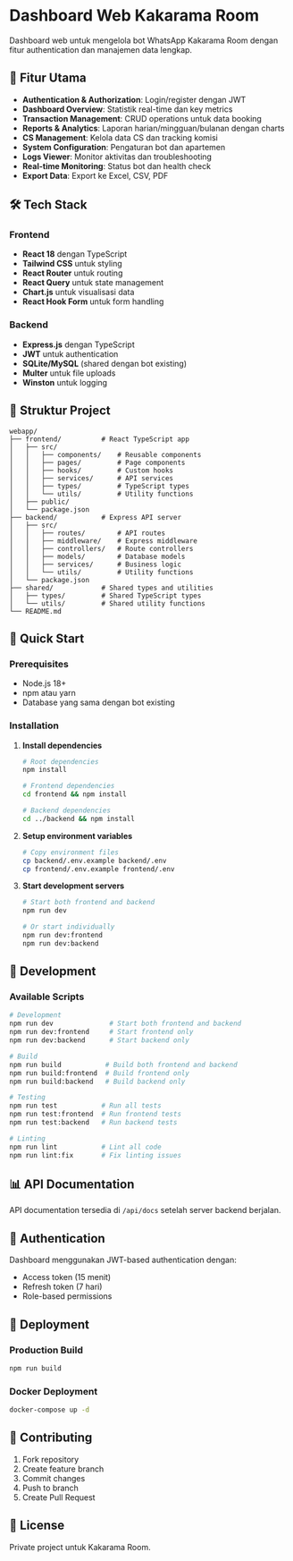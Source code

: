 # Dashboard Web Kakarama Room

Dashboard web untuk mengelola bot WhatsApp Kakarama Room dengan fitur authentication dan manajemen data lengkap.

## 🚀 Fitur Utama

- **Authentication & Authorization**: Login/register dengan JWT
- **Dashboard Overview**: Statistik real-time dan key metrics
- **Transaction Management**: CRUD operations untuk data booking
- **Reports & Analytics**: Laporan harian/mingguan/bulanan dengan charts
- **CS Management**: Kelola data CS dan tracking komisi
- **System Configuration**: Pengaturan bot dan apartemen
- **Logs Viewer**: Monitor aktivitas dan troubleshooting
- **Real-time Monitoring**: Status bot dan health check
- **Export Data**: Export ke Excel, CSV, PDF

## 🛠️ Tech Stack

### Frontend
- **React 18** dengan TypeScript
- **Tailwind CSS** untuk styling
- **React Router** untuk routing
- **React Query** untuk state management
- **Chart.js** untuk visualisasi data
- **React Hook Form** untuk form handling

### Backend
- **Express.js** dengan TypeScript
- **JWT** untuk authentication
- **SQLite/MySQL** (shared dengan bot existing)
- **Multer** untuk file uploads
- **Winston** untuk logging

## 📁 Struktur Project

```
webapp/
├── frontend/          # React TypeScript app
│   ├── src/
│   │   ├── components/    # Reusable components
│   │   ├── pages/         # Page components
│   │   ├── hooks/         # Custom hooks
│   │   ├── services/      # API services
│   │   ├── types/         # TypeScript types
│   │   └── utils/         # Utility functions
│   ├── public/
│   └── package.json
├── backend/           # Express API server
│   ├── src/
│   │   ├── routes/        # API routes
│   │   ├── middleware/    # Express middleware
│   │   ├── controllers/   # Route controllers
│   │   ├── models/        # Database models
│   │   ├── services/      # Business logic
│   │   └── utils/         # Utility functions
│   └── package.json
├── shared/            # Shared types and utilities
│   ├── types/         # Shared TypeScript types
│   └── utils/         # Shared utility functions
└── README.md
```

## 🚀 Quick Start

### Prerequisites
- Node.js 18+
- npm atau yarn
- Database yang sama dengan bot existing

### Installation

1. **Install dependencies**
   ```bash
   # Root dependencies
   npm install
   
   # Frontend dependencies
   cd frontend && npm install
   
   # Backend dependencies
   cd ../backend && npm install
   ```

2. **Setup environment variables**
   ```bash
   # Copy environment files
   cp backend/.env.example backend/.env
   cp frontend/.env.example frontend/.env
   ```

3. **Start development servers**
   ```bash
   # Start both frontend and backend
   npm run dev
   
   # Or start individually
   npm run dev:frontend
   npm run dev:backend
   ```

## 🔧 Development

### Available Scripts

```bash
# Development
npm run dev              # Start both frontend and backend
npm run dev:frontend     # Start frontend only
npm run dev:backend      # Start backend only

# Build
npm run build           # Build both frontend and backend
npm run build:frontend  # Build frontend only
npm run build:backend   # Build backend only

# Testing
npm run test           # Run all tests
npm run test:frontend  # Run frontend tests
npm run test:backend   # Run backend tests

# Linting
npm run lint           # Lint all code
npm run lint:fix       # Fix linting issues
```

## 📊 API Documentation

API documentation tersedia di `/api/docs` setelah server backend berjalan.

## 🔐 Authentication

Dashboard menggunakan JWT-based authentication dengan:
- Access token (15 menit)
- Refresh token (7 hari)
- Role-based permissions

## 🚀 Deployment

### Production Build
```bash
npm run build
```

### Docker Deployment
```bash
docker-compose up -d
```

## 🤝 Contributing

1. Fork repository
2. Create feature branch
3. Commit changes
4. Push to branch
5. Create Pull Request

## 📝 License

Private project untuk Kakarama Room.

